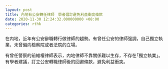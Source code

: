 ```yaml
---
layout: post
title: 內地有公安轉任律師　學者倡訂避免利益衝突條款
date: 2020-11-30 12:24:32.000000000 +08:00
categories: rthk
---
```


在内地，近年有公安辭職轉行做律師的趨勢。有曾任公安的律師强調，自己獨立執業，未曾偏向檢察院或者法院的立場。

有曾任警察的前維權律師表示，内地律師不靠關係難以生存，不存在｢獨立執業｣。有學者建議，訂立公安轉職律師後的回避條款，避免利益衝突。
